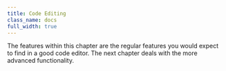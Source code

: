 ```yaml
---
title: Code Editing
class_name: docs
full_width: true
---
```


The features within this chapter are the regular features you would expect to find in a good code editor. The next chapter deals with the more advanced functionality.
